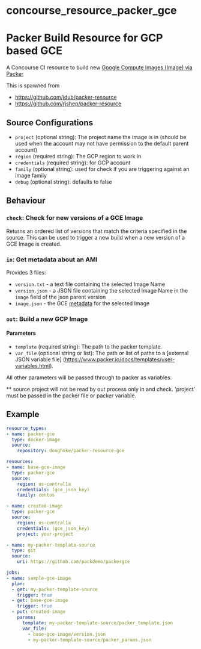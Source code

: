 # concourse_resource_packer_gce

# Packer Build Resource for GCP based GCE

A Concourse CI resource to build new [Google Compute Images (Image) via Packer](https://www.packer.io/docs/builders/googlecompute.html)

This is spawned from

- https://github.com/jdub/packer-resource
- https://github.com/rjshep/packer-resource

## Source Configurations
- `project` (optional string): The project name the image is in (should be used when the account may not have permission to the default parent account)
- `region` (required string): The GCP region to work in
- `credentials` (required string): for GCP account
- `family` (optional string): used for check if you are triggering against an image family
- `debug` (optional string): defaults to false


## Behaviour

### `check`: Check for new versions of a GCE Image

Returns an ordered list of versions that match the criteria specified in the source.  This can be used to trigger a new build when a new version of a GCE Image is created.

### `in`: Get metadata about an AMI

Provides 3 files:
- `version.txt` - a text file containing the selected Image Name
- `version.json` - a JSON file containing the selected Image Name in the `image` field of the json parent version
- `image.json` - the GCE [metadata](https://docs.aws.amazon.com/cli/latest/reference/ec2/describe-images.html) for the selected Image

### `out`: Build a new GCP Image

#### Parameters
- `template` (required string): The path to the packer template.
- `var_file` (optional string or list): The path or list of paths to a [external JSON variable file]
(https://www.packer.io/docs/templates/user-variables.html).

All other parameters will be passed through to packer as variables.

** source.project will not be read by out process only in and check. 'project' must be passed in the packer file or packer variable.

## Example

```yaml
resource_types:
- name: packer-gce
  type: docker-image
  source:
    repository: doughoke/packer-resource-gce

resources:
- name: base-gce-image
  type: packer-gce
  source:
    region: us-central1a
    credentials: (gce_json_key)
    family: centos

- name: created-image
  type: packer-gce
  source:
    region: us-central1a
    credentials: (gce_json_key)
    project: your-project

- name: my-packer-template-source
  type: git
  source:
    uri: https://github.com/packdemo/packergce

jobs:
- name: sample-gce-image
  plan:
  - get: my-packer-template-source
    trigger: true
  - get: base-gce-image
    trigger: true
  - put: created-image
    params:
      template: my-packer-template-source/packer_template.json
      var_file:
        - base-gce-image/version.json
        - my-packer-template-source/packer_params.json
  ```
